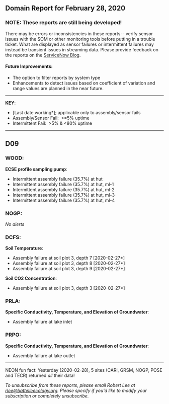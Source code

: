 ## Domain Report for February 28, 2020


### NOTE: These reports are still being developed!
There may be errors or inconsistencies in these reports-- verify sensor issues with the SOM or other monitoring tools before putting in a trouble ticket. What are displayed as sensor failures or intermittent failures may instead be transient issues in streaming data.
Please provide feedback on the reports on the [ServiceNow Blog](https://neon.service-now.com/community?id=community_blog&sys_id=9b4fbe8adbed734017ecf9041d9619be).

#### Future Improvements: 
 - The option to filter reports by system type 
 - Enhancements to detect issues based on coefficient of variation and range values are planned in the near future.

***

**KEY**:

 - [Last date working*]; applicable only to assembly/sensor fails
 - Assembly/Sensor Fail:&nbsp;&nbsp;<=5% uptime
 - Intermittent Fail:&nbsp;&nbsp;>5% & <80% uptime

***
## D09

### WOOD:

**ECSE profile sampling pump**:
 - Intermittent assembly failure (35.7%) at hut
 - Intermittent assembly failure (35.7%) at hut, ml-1
 - Intermittent assembly failure (35.7%) at hut, ml-2
 - Intermittent assembly failure (35.7%) at hut, ml-3
 - Intermittent assembly failure (35.7%) at hut, ml-4

### NOGP:

_No alerts_

### DCFS:

**Soil Temperature**:
 - Assembly failure at soil plot 3, depth 7 [2020-02-27*]
 - Assembly failure at soil plot 3, depth 8 [2020-02-27*]
 - Assembly failure at soil plot 3, depth 9 [2020-02-27*]

**Soil CO2 Concentration**:
 - Assembly failure at soil plot 3, depth 3 [2020-02-27*]

### PRLA:

**Specific Conductivity, Temperature, and Elevation of Groundwater**:
 - Assembly failure at lake inlet

### PRPO:

**Specific Conductivity, Temperature, and Elevation of Groundwater**:
 - Assembly failure at lake outlet

***
NEON fun fact: Yesterday (2020-02-28), 5 sites (CARI, GRSM, NOGP, POSE and TECR) returned _all_ their data!

_To unsubscribe from these reports, please email Robert Lee at rlee@battelleecology.org. Please specify if you'd like to modify your subscription or completely unsubscribe._
